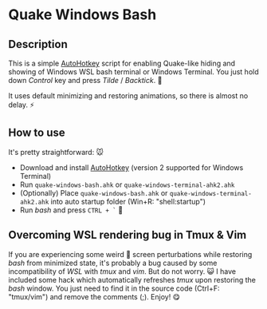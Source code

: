 # Quake Windows Bash

## Description

This is a simple [AutoHotkey](https://autohotkey.com/) script for enabling Quake-like hiding and showing of Windows WSL bash terminal or Windows Terminal. You just hold down *Control* key and press *Tilde* / *Backtick*. :floppy_disk:

It uses default minimizing and restoring animations, so there is almost no delay. :zap:

## How to use

It's pretty straightforward: :mouse:
* Download and install [AutoHotkey](https://autohotkey.com/) (version 2 supported for Windows Terminal)
* Run `quake-windows-bash.ahk` or `quake-windows-terminal-ahk2.ahk`
* (Optionally) Place `quake-windows-bash.ahk` or `quake-windows-terminal-ahk2.ahk` into auto startup folder (Win+R: "shell:startup")
* Run *bash* and press `` CTRL + ` `` :baby_chick:

## Overcoming WSL rendering bug in Tmux & Vim
If you are experiencing some weird :space_invader: screen perturbations while restoring *bash* from minimized state, it's probably a bug caused by some incompatibility of *WSL* with *tmux* and *vim*. But do not worry. :smiley_cat: I have included some hack which automatically refreshes *tmux* upon restoring the *bash* window. You just need to find it in the source code (Ctrl+F: "tmux/vim") and remove the comments (;). Enjoy! :yum:
